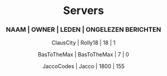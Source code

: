 <center>
   <h1>Servers</h1>
   <h3>NAAM | OWNER | LEDEN | ONGELEZEN BERICHTEN</h3>
   <div class="w3-panel w3-pale-blue w3-leftbar w3-rightbar w3-border-blue w3-padding-24 w3-">
      <p>
         <a href="{{ site.base }}/servers/1" style="text-decoration: none;">
            ClausCity | Rolly18 | 18 | <span class="w3-badge">1</span>
         </a>
      </p>
   </div>
   <div class="w3-panel w3-pale-blue w3-leftbar w3-rightbar w3-border-blue w3-padding-24">
      <p>
         <a href="{{ site.base }}/servers/1" style="text-decoration: none;">
            BasToTheMax | BasToTheMax | 7 | <span class="w3-badge">0</span>
         </a>
      </p>
   </div>
   <div class="w3-panel w3-pale-blue w3-leftbar w3-rightbar w3-border-blue w3-padding-24">
      <p>
         <a href="{{ site.base }}/servers/1" style="text-decoration: none;">
            JaccoCodes | Jacco | 1800 | <span class="w3-badge">155</span>
         </a>
      </p>
   </div>
</center>
